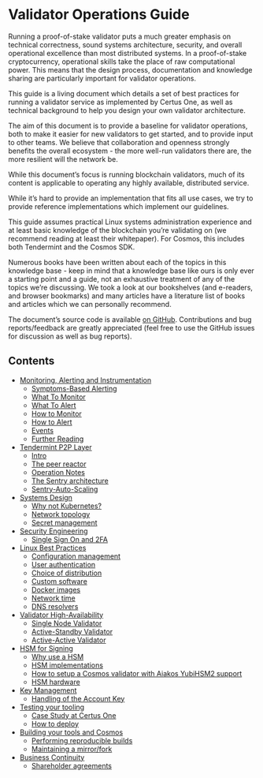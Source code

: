 <!-- ---
title: Validator Operations
layout: home
parent: Concepts
--- -->

# Validator Operations Guide[](#validator-operations-guide "Permalink to this headline")

Running a proof-of-stake validator puts a much greater emphasis on technical correctness, sound systems architecture, security, and overall operational excellence than most distributed systems. In a proof-of-stake cryptocurrency, operational skills take the place of raw computational power. This means that the design process, documentation and knowledge sharing are particularly important for validator operations.

This guide is a living document which details a set of best practices for running a validator service as implemented by Certus One, as well as technical background to help you design your own validator architecture.

The aim of this document is to provide a baseline for validator operations, both to make it easier for new validators to get started, and to provide input to other teams. We believe that collaboration and openness strongly benefits the overall ecosystem - the more well-run validators there are, the more resilient will the network be.

While this document’s focus is running blockchain validators, much of its content is applicable to operating any highly available, distributed service.

While it’s hard to provide an implementation that fits all use cases, we try to provide reference implementations which implement our guidelines.

This guide assumes practical Linux systems administration experience and at least basic knowledge of the blockchain you’re validating on (we recommend reading at least their whitepaper). For Cosmos, this includes both Tendermint and the Cosmos SDK.

Numerous books have been written about each of the topics in this knowledge base - keep in mind that a knowledge base like ours is only ever a starting point and a guide, not an exhaustive treatment of any of the topics we’re discussing. We took a look at our bookshelves (and e-readers, and browser bookmarks) and many articles have a literature list of books and articles which we can personally recommend.

The document’s source code is available [on GitHub](https://github.com/certusone/kb). Contributions and bug reports/feedback are greatly appreciated (feel free to use the GitHub issues for discussion as well as bug reports).

## Contents[](#contents "Permalink to this headline")

-   [Monitoring, Alerting and Instrumentation](monitoring.html)
    -   [Symptoms-Based Alerting](monitoring.html#symptoms-based-alerting)
    -   [What To Monitor](monitoring.html#what-to-monitor)
    -   [What To Alert](monitoring.html#what-to-alert)
    -   [How to Monitor](monitoring.html#how-to-monitor)
    -   [How to Alert](monitoring.html#how-to-alert)
    -   [Events](monitoring.html#events)
    -   [Further Reading](monitoring.html#further-reading)
-   [Tendermint P2P Layer](peers.html)
    -   [Intro](peers.html#intro)
    -   [The peer reactor](peers.html#the-peer-reactor)
    -   [Operation Notes](peers.html#operation-notes)
    -   [The Sentry architecture](peers.html#the-sentry-architecture)
    -   [Sentry-Auto-Scaling](peers.html#sentry-auto-scaling)
-   [Systems Design](systems.html)
    -   [Why not Kubernetes?](systems.html#why-not-kubernetes)
    -   [Network topology](systems.html#network-topology)
    -   [Secret management](systems.html#secret-management)
-   [Security Engineering](security.html)
    -   [Single Sign On and 2FA](security.html#single-sign-on-and-2fa)
-   [Linux Best Practices](linux_config.html)
    -   [Configuration management](linux_config.html#configuration-management)
    -   [User authentication](linux_config.html#user-authentication)
    -   [Choice of distribution](linux_config.html#choice-of-distribution)
    -   [Custom software](linux_config.html#custom-software)
    -   [Docker images](linux_config.html#docker-images)
    -   [Network time](linux_config.html#network-time)
    -   [DNS resolvers](linux_config.html#dns-resolvers)
-   [Validator High-Availability](validator_ha.html)
    -   [Single Node Validator](validator_ha.html#single-node-validator)
    -   [Active-Standby Validator](validator_ha.html#active-standby-validator)
    -   [Active-Active Validator](validator_ha.html#active-active-validator)
-   [HSM for Signing](hsm.html)
    -   [Why use a HSM](hsm.html#why-use-a-hsm)
    -   [HSM implementations](hsm.html#hsm-implementations)
    -   [How to setup a Cosmos validator with Aiakos YubiHSM2 support](hsm.html#how-to-setup-a-cosmos-validator-with-aiakos-yubihsm2-support)
    -   [HSM hardware](hsm.html#hsm-hardware)
-   [Key Management](key_management.html)
    -   [Handling of the Account Key](key_management.html#handling-of-the-account-key)
-   [Testing your tooling](testing.html)
    -   [Case Study at Certus One](testing.html#case-study-at-certus-one)
    -   [How to deploy](testing.html#how-to-deploy)
-   [Building your tools and Cosmos](building.html)
    -   [Performing reproducible builds](building.html#performing-reproducible-builds)
    -   [Maintaining a mirror/fork](building.html#maintaining-a-mirror-fork)
-   [Business Continuity](business_continuity.html)
    -   [Shareholder agreements](business_continuity.html#shareholder-agreements)